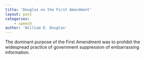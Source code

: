 ```yaml
---
title: 'Douglas on the First Amendment'
layout: post
categories:
    - speech
author: 'William O. Douglas'
---
```


The dominant purpose of the First Amendment was to prohibit the widespread practice of government suppression of embarrassing information.